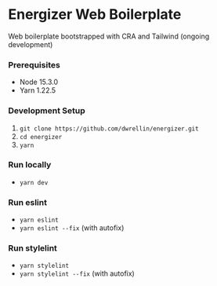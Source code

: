 # Energizer Web Boilerplate

Web boilerplate bootstrapped with CRA and Tailwind (ongoing development)

### Prerequisites

- Node 15.3.0
- Yarn 1.22.5

### Development Setup

1. `git clone https://github.com/dwrellin/energizer.git`
2. `cd energizer`
3. `yarn`

### Run locally

- `yarn dev`

### Run eslint

- `yarn eslint`
- `yarn eslint --fix` (with autofix)

### Run stylelint

- `yarn stylelint`
- `yarn stylelint --fix` (with autofix)
